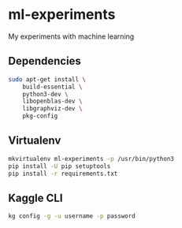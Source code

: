 # ml-experiments

My experiments with machine learning

## Dependencies

```sh
sudo apt-get install \
    build-essential \
    python3-dev \
    libopenblas-dev \
    libgraphviz-dev \
    pkg-config
```

## Virtualenv

```sh
mkvirtualenv ml-experiments -p /usr/bin/python3
pip install -U pip setuptools
pip install -r requirements.txt
```

## Kaggle CLI

```sh
kg config -g -u username -p password
```
